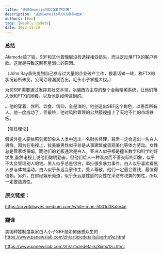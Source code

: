 ```yaml
---
title: "还原Genesis和DCG事件始末"
description: "还原Genesis和DCG事件始末"
authors: [ban]
tags: [weekly Update]
date: 2022-11-30
---
```


### 总结

Alameda赔了钱，SBF和其他管理层没有选择接受损失，而决定动用FTX的客户存款。这就是导致这颗死星消亡的原因。

（John Ray首先提到自己参与过大量的企业破产工作，接着话锋一转，称FTX的状况前所未见，公司治理漏洞百出，毛头小子掌握大权。）

为何SBF需要通过发挥其社交本领，哄骗西方主导的整个金融精英系统，让他们落入他和FTX的圈套，以及他是如何做到的。

。他的穿着、住所、饮食、信仰，全是演的。他创造出SBF这个角色，以愚弄所有人。他一度成功了，但最终，他对风险管理的公然藐视撞上了天地不仁的市场铁板。

【信任理论】

假设外星人要依照刻板印象从人类中选出一名财务经理，最后一定会选出一名白人男性。因为在电视上，拉美裔男性似乎总是从事建筑或景观美化等体力劳动。女性总是管家或保姆。而他们的老板通常是白人。亚洲人似乎都是擅长数学和科学的好学生,虽然电视上说他们聪明勤奋，但他们给人一种温良而不善交际的印象，似乎不太会管理别人的钱。黑人似乎总是很穷，牵扯很多暴力事件。白人似乎喜欢看黑人参与体育运动。白人似乎永远当家作主，受人尊敬。他们一定最会管钱，最值得信赖。另外，在财经娱乐频道，似乎永远是性感的女性在采访有权势的男性，所以一定要选男性。

### 原文链接：
https://cryptohayes.medium.com/white-man-5001d38a5e4e

### 翻译
美国种姓制度赢家白人小子SBF是如何迷惑众生的
https://www.panewslab.com/zh/articledetails/iagrhe9e.html

https://www.panewslab.com/zh/articledetails/8iimx1zu.html



